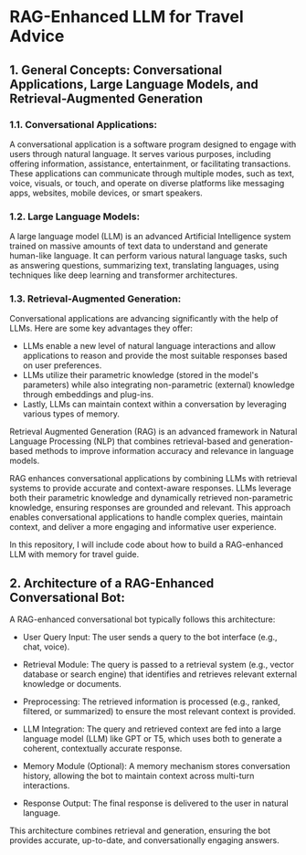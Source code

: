 # RAG-Enhanced LLM for Travel Advice

## 1. General Concepts: Conversational Applications, Large Language Models, and Retrieval-Augmented Generation
### 1.1. Conversational Applications:
A conversational application is a software program designed to engage with users through natural language. It serves various purposes, including offering information, assistance, entertainment, or facilitating transactions. These applications can communicate through multiple modes, such as text, voice, visuals, or touch, and operate on diverse platforms like messaging apps, websites, mobile devices, or smart speakers.

### 1.2. Large Language Models:
A large language model (LLM) is an advanced Artificial Intelligence system trained on massive amounts of text data to understand and generate human-like language. It can perform various natural language tasks, such as answering questions, summarizing text, translating languages, using techniques like deep learning and transformer architectures.

### 1.3. Retrieval-Augmented Generation:
Conversational applications are advancing significantly with the help of LLMs. Here are some key advantages they offer:
- LLMs enable a new level of natural language interactions and allow applications to reason and provide the most suitable responses based on user preferences.
- LLMs utilize their parametric knowledge (stored in the model's parameters) while also integrating non-parametric (external) knowledge through embeddings and plug-ins.
- Lastly, LLMs can maintain context within a conversation by leveraging various types of memory.

Retrieval Augmented Generation (RAG) is an advanced framework in Natural Language Processing (NLP) that combines retrieval-based and generation-based methods to improve information accuracy and relevance in language models.

RAG enhances conversational applications by combining LLMs with retrieval systems to provide accurate and context-aware responses. LLMs leverage both their parametric knowledge and dynamically retrieved non-parametric knowledge, ensuring responses are grounded and relevant. This approach enables conversational applications to handle complex queries, maintain context, and deliver a more engaging and informative user experience.


In this repository, I will include code about how to build a RAG-enhanced LLM with memory for travel guide. 


## 2. Architecture of a RAG-Enhanced Conversational Bot: 
A RAG-enhanced conversational bot typically follows this architecture:

- User Query Input: The user sends a query to the bot interface (e.g., chat, voice).

- Retrieval Module: The query is passed to a retrieval system (e.g., vector database or search engine) that identifies and retrieves relevant external knowledge or documents.

- Preprocessing: The retrieved information is processed (e.g., ranked, filtered, or summarized) to ensure the most relevant context is provided.

- LLM Integration: The query and retrieved context are fed into a large language model (LLM) like GPT or T5, which uses both to generate a coherent, contextually accurate response.

- Memory Module (Optional): A memory mechanism stores conversation history, allowing the bot to maintain context across multi-turn interactions.

- Response Output: The final response is delivered to the user in natural language.

This architecture combines retrieval and generation, ensuring the bot provides accurate, up-to-date, and conversationally engaging answers.

